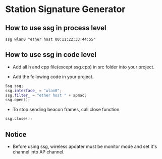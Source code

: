 Station Signature Generator
===

## How to use ssg in process level

```
ssg wlan0 "ether host 00:11:22:33:44:55"
```

## How to use ssg in code level

* Add all h and cpp file(except ssg.cpp) in src folder into your project.

* Add the following code in your project.
```cpp
Ssg ssg;
ssg.interface_ = "wlan0";
ssg.filter_ = "ether host " + apmac;
ssg.open();
```

* To stop sending beacon frames, call close function.
```cpp
ssg.close();
```


## Notice
* Before using ssg, wireless apdater must be monitor mode and set it's channel into AP channel.